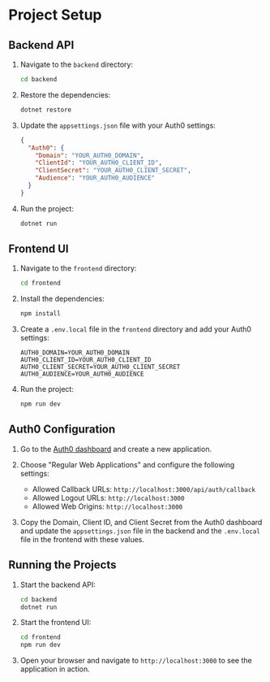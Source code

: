 # Project Setup

## Backend API

1. Navigate to the `backend` directory:
   ```sh
   cd backend
   ```

2. Restore the dependencies:
   ```sh
   dotnet restore
   ```

3. Update the `appsettings.json` file with your Auth0 settings:
   ```json
   {
     "Auth0": {
       "Domain": "YOUR_AUTH0_DOMAIN",
       "ClientId": "YOUR_AUTH0_CLIENT_ID",
       "ClientSecret": "YOUR_AUTH0_CLIENT_SECRET",
       "Audience": "YOUR_AUTH0_AUDIENCE"
     }
   }
   ```

4. Run the project:
   ```sh
   dotnet run
   ```

## Frontend UI

1. Navigate to the `frontend` directory:
   ```sh
   cd frontend
   ```

2. Install the dependencies:
   ```sh
   npm install
   ```

3. Create a `.env.local` file in the `frontend` directory and add your Auth0 settings:
   ```env
   AUTH0_DOMAIN=YOUR_AUTH0_DOMAIN
   AUTH0_CLIENT_ID=YOUR_AUTH0_CLIENT_ID
   AUTH0_CLIENT_SECRET=YOUR_AUTH0_CLIENT_SECRET
   AUTH0_AUDIENCE=YOUR_AUTH0_AUDIENCE
   ```

4. Run the project:
   ```sh
   npm run dev
   ```

## Auth0 Configuration

1. Go to the [Auth0 dashboard](https://manage.auth0.com/) and create a new application.

2. Choose "Regular Web Applications" and configure the following settings:
   - Allowed Callback URLs: `http://localhost:3000/api/auth/callback`
   - Allowed Logout URLs: `http://localhost:3000`
   - Allowed Web Origins: `http://localhost:3000`

3. Copy the Domain, Client ID, and Client Secret from the Auth0 dashboard and update the `appsettings.json` file in the backend and the `.env.local` file in the frontend with these values.

## Running the Projects

1. Start the backend API:
   ```sh
   cd backend
   dotnet run
   ```

2. Start the frontend UI:
   ```sh
   cd frontend
   npm run dev
   ```

3. Open your browser and navigate to `http://localhost:3000` to see the application in action.
